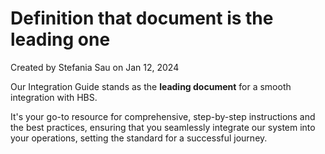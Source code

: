 

#  Definition that document is the leading one

Created by  Stefania Sau on Jan 12, 2024

Our Integration Guide stands as the **leading document** for a smooth
integration with HBS.

It's your go-to resource for comprehensive, step-by-step instructions and the best
practices, ensuring that you seamlessly integrate our system into your
operations, setting the standard for a successful journey.

